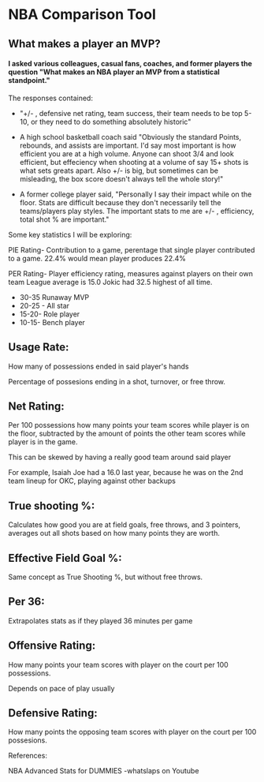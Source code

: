 # NBA Comparison Tool
## What makes a player an MVP?





####  I asked various colleagues, casual fans, coaches, and former players the question "What makes an NBA player an MVP from a statistical standpoint." 
The responses contained: 
* "+/- , defensive net rating, team success, their team needs to be top 5-10, or they need to do something absolutely historic"

* A high school basketball coach said "Obviously the standard Points, rebounds, and assists are important. I'd say most important is how efficient you are at a high volume. 
Anyone can shoot 3/4 and look efficient, but effeciency when shooting at a volume of say 15+ shots is what sets greats apart. Also +/- is big, but sometimes can be misleading, the box score doesn't always tell the whole story!"

* A former college player said, "Personally I say their impact while on the floor. Stats are difficult because they don't necessarily tell the teams/players play styles. The important stats to me are +/- , efficiency, total shot % are important."





Some key statistics I will be exploring:

PIE Rating- Contribution to a game, perentage that single player contributed to a game.
22.4% would mean player produces 22.4%

PER Rating- Player efficiency rating, measures against players on their own team
League average is 15.0
Jokic had 32.5 highest of all time. 
* 30-35 Runaway MVP 
* 20-25 - All star
* 15-20- Role player
* 10-15- Bench player

## Usage Rate: 

How many of possessions ended in said player's hands

Percentage of possesions ending in a shot, turnover, or free throw. 

## Net Rating: 

Per 100 possessions how many points your team scores while player is on the floor, subtracted by the amount of points the other team scores while player is in the game. 

This can be skewed by having a really good team around said player 

For example, Isaiah Joe had a 16.0 last year, because he was on the 2nd team lineup for OKC, playing against other backups

## True shooting %: 

Calculates how good you are at field goals, free throws, and 3 pointers, averages out all shots based on how many points they are worth. 

## Effective Field Goal %: 

Same concept as True Shooting %, but without free throws. 

## Per 36: 

Extrapolates stats as if they played 36 minutes per game

## Offensive Rating: 

How many points your team scores with player on the court per 100 possessions. 

Depends on pace of play usually

## Defensive Rating: 

How many points the opposing team scores with player on the court per 100 possesions. 














References: 

NBA Advanced Stats for DUMMIES -whatslaps on Youtube
